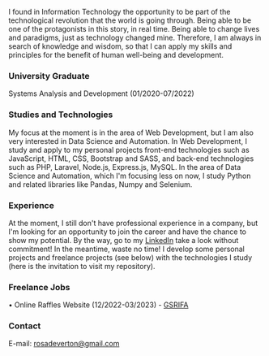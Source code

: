 
I found in Information Technology the opportunity to be part of the technological revolution that the world is going through. Being able to be one of the protagonists in this story, in real time. Being able to change lives and paradigms, just as technology changed mine. Therefore, I am always in search of knowledge and wisdom, so that I can apply my skills and principles for the benefit of human well-being and development.

### University Graduate
Systems Analysis and Development (01/2020-07/2022)

### Studies and Technologies
My focus at the moment is in the area of Web Development, but I am also very interested in Data Science and Automation.
In Web Development, I study and apply to my personal projects front-end technologies such as JavaScript, HTML, CSS, Bootstrap and SASS, and back-end technologies such as PHP, Laravel, Node.js, Express.js, MySQL.
In the area of Data Science and Automation, which I'm focusing less on now, I study Python and related libraries like Pandas, Numpy and Selenium.

### Experience
At the moment, I still don't have professional experience in a company, but I'm looking for an opportunity to join the career and have the chance to show my potential. By the way, go to my [LinkedIn](www.linkedin.com/in/evertondrosa/) take a look without commitment!
In the meantime, waste no time! I develop some personal projects and freelance projects (see below) with the technologies I study (here is the invitation to visit my repository).

### Freelance Jobs
• Online Raffles Website (12/2022-03/2023) - [GSRIFA](www.gsrifa.com.br/)

### Contact
E-mail: rosadeverton@gmail.com

